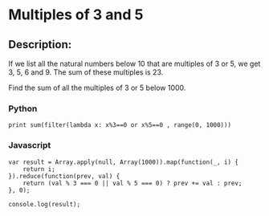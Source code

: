 # Multiples of 3 and 5

## Description: 

If we list all the natural numbers below 10 that are multiples of 3 or 5, we get 3, 5, 6 and 9. The sum of these multiples is 23.

Find the sum of all the multiples of 3 or 5 below 1000.

### Python

    print sum(filter(lambda x: x%3==0 or x%5==0 , range(0, 1000)))


### Javascript

    var result = Array.apply(null, Array(1000)).map(function(_, i) {
        return i;
    }).reduce(function(prev, val) {
        return (val % 3 === 0 || val % 5 === 0) ? prev += val : prev;
    }, 0);

    console.log(result);
